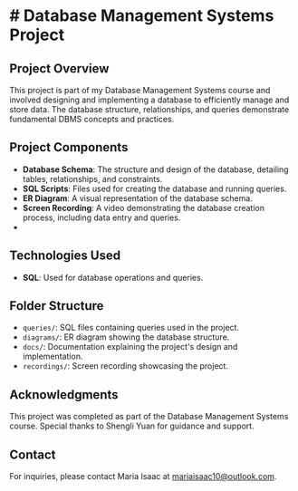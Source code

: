 # # Database Management Systems Project

## Project Overview

This project is part of my Database Management Systems course and involved designing and implementing a database to efficiently manage and store data. The database structure, relationships, and queries demonstrate fundamental DBMS concepts and practices.

## Project Components

- **Database Schema**: The structure and design of the database, detailing tables, relationships, and constraints.
- **SQL Scripts**: Files used for creating the database and running queries.
- **ER Diagram**: A visual representation of the database schema.
- **Screen Recording**: A video demonstrating the database creation process, including data entry and queries.
- 
## Technologies Used

- **SQL**: Used for database operations and queries.


## Folder Structure

- `queries/`: SQL files containing queries used in the project.
- `diagrams/`: ER diagram showing the database structure.
- `docs/`: Documentation explaining the project's design and implementation.
- `recordings/`: Screen recording showcasing the project.

## Acknowledgments

This project was completed as part of the Database Management Systems course. Special thanks to Shengli Yuan for guidance and support.

## Contact

For inquiries, please contact Maria Isaac at mariaisaac10@outlook.com.
